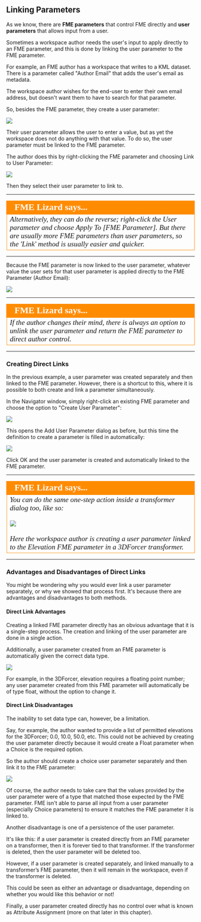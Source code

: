 ## Linking Parameters ##

As we know, there are **FME parameters** that control FME directly and **user parameters** that allows input from a user.

Sometimes a workspace author needs the user's input to apply directly to an FME parameter, and this is done by linking the user parameter to the FME parameter.

For example, an FME author has a workspace that writes to a KML dataset. There is a parameter called "Author Email" that adds the user's email as metadata.

The workspace author wishes for the end-user to enter their own email address, but doesn't want them to have to search for that parameter.

So, besides the FME parameter, they create a user parameter:

![](./Images/Img4.021.FMEParameterAndUserParameter.png)

Their user parameter allows the user to enter a value, but as yet the workspace does not do anything with that value. To do so, the user parameter must be linked to the FME parameter.

The author does this by right-clicking the FME parameter and choosing Link to User Parameter:

![](./Images/Img4.022.LinkToUserParameter.png)

Then they select their user parameter to link to.

---

<!--Person X Says Section-->

<table style="border-spacing: 0px">
<tr>
<td style="vertical-align:middle;background-color:darkorange;border: 2px solid darkorange">
<i class="fa fa-quote-left fa-lg fa-pull-left fa-fw" style="color:white;padding-right: 12px;vertical-align:text-top"></i>
<span style="color:white;font-size:x-large;font-weight: bold;font-family:serif">FME Lizard says...</span>
</td>
</tr>

<tr>
<td style="border: 1px solid darkorange">
<span style="font-family:serif; font-style:italic; font-size:larger">
Alternatively, they can do the reverse; right-click the User parameter and choose Apply To [FME Parameter]. But there are usually more FME parameters than user parameters, so the 'Link' method is usually easier and quicker.
</span>
</td>
</tr>
</table>

---

Because the FME parameter is now linked to the user parameter, whatever value the user sets for that user parameter is applied directly to the FME Parameter (Author Email):

![](./Images/Img4.023.LinkedToUserParameter.png)

---

<!--Person X Says Section-->

<table style="border-spacing: 0px">
<tr>
<td style="vertical-align:middle;background-color:darkorange;border: 2px solid darkorange">
<i class="fa fa-quote-left fa-lg fa-pull-left fa-fw" style="color:white;padding-right: 12px;vertical-align:text-top"></i>
<span style="color:white;font-size:x-large;font-weight: bold;font-family:serif">FME Lizard says...</span>
</td>
</tr>

<tr>
<td style="border: 1px solid darkorange">
<span style="font-family:serif; font-style:italic; font-size:larger">
If the author changes their mind, there is always an option to unlink the user parameter and return the FME parameter to direct author control.
</span>
</td>
</tr>
</table>

---


### Creating Direct Links ###

In the previous example, a user parameter was created separately and then linked to the FME parameter. However, there is a shortcut to this, where it is possible to both create and link a parameter simultaneously.

In the Navigator window, simply right-click an existing FME parameter and choose the option to "Create User Parameter":

![](./Images/Img4.024.CreateDirectUserParameter.png)

This opens the Add User Parameter dialog as before, but this time the definition to create a parameter is filled in automatically:

![](./Images/Img4.025.CreateDirectUserParameterDialog.png)

Click OK and the user parameter is created and automatically linked to the FME parameter.


---

<!--Person X Says Section-->

<table style="border-spacing: 0px">
<tr>
<td style="vertical-align:middle;background-color:darkorange;border: 2px solid darkorange">
<i class="fa fa-quote-left fa-lg fa-pull-left fa-fw" style="color:white;padding-right: 12px;vertical-align:text-top"></i>
<span style="color:white;font-size:x-large;font-weight: bold;font-family:serif">FME Lizard says...</span>
</td>
</tr>

<tr>
<td style="border: 1px solid darkorange">
<span style="font-family:serif; font-style:italic; font-size:larger">
You can do the same one-step action inside a transformer dialog too, like so:
<br><br><img src="./Images/Img4.026.CreateDirectUserParameterTransformer.png">
<br><br>Here the workspace author is creating a user parameter linked to the Elevation FME parameter in a 3DForcer transformer. 
</span>
</td>
</tr>
</table>

---

### Advantages and Disadvantages of Direct Links ###

You might be wondering why you would ever link a user parameter separately, or why we showed that process first. It's because there are advantages and disadvantages to both methods.

#### Direct Link Advantages ####
Creating a linked FME parameter directly has an obvious advantage that it is a single-step process. The creation and linking of the user parameter are done in a single action.

Additionally, a user parameter created from an FME parameter is automatically given the correct data type.

![](./Images/Img4.027.ParameterPredefinedType.png)

For example, in the 3DForcer, elevation requires a floating point number; any user parameter created from this FME parameter will automatically be of type float, without the option to change it.


#### Direct Link Disadvantages ####
The inability to set data type can, however, be a limitation. 

Say, for example, the author wanted to provide a list of permitted elevations for the 3DForcer; 0.0, 10.0, 50.0, etc. This could not be achieved by creating the user parameter directly because it would create a Float parameter when a Choice is the required option.

So the author should create a choice user parameter separately and then link it to the FME parameter:

![](./Images/Img4.028.ParameterElevationLink.png)

Of course, the author needs to take care that the values provided by the user parameter were of a type that matched those expected by the FME parameter. FME isn't able to parse all input from a user parameter (especially Choice parameters) to ensure it matches the FME parameter it is linked to. 

Another disadvantage is one of a persistence of the user parameter. 

It's like this: if a user parameter is created directly from an FME parameter on a transformer, then it is forever tied to that transformer. If the transformer is deleted, then the user parameter will be deleted too.

However, if a user parameter is created separately, and linked manually to a transformer’s FME parameter, then it will remain in the workspace, even if the transformer is deleted.

This could be seen as either an advantage or disadvantage, depending on whether you would like this behavior or not!

Finally, a user parameter created directly has no control over what is known as Attribute Assignment (more on that later in this chapter).